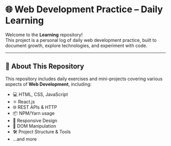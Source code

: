 
# 🌐 Web Development Practice – Daily Learning

Welcome to the **Learning** repository!  
This project is a personal log of daily web development practice, built to document growth, explore technologies, and experiment with code.

---

## 📘 About This Repository

This repository includes daily exercises and mini-projects covering various aspects of **Web Development**, including:

- 💻 HTML, CSS, JavaScript
- ⚛️ React.js
- 🌐 REST APIs & HTTP
- 📦 NPM/Yarn usage
- 📱 Responsive Design
- 🧪 DOM Manipulation
- 🛠️ Project Structure & Tools
- ...and more



